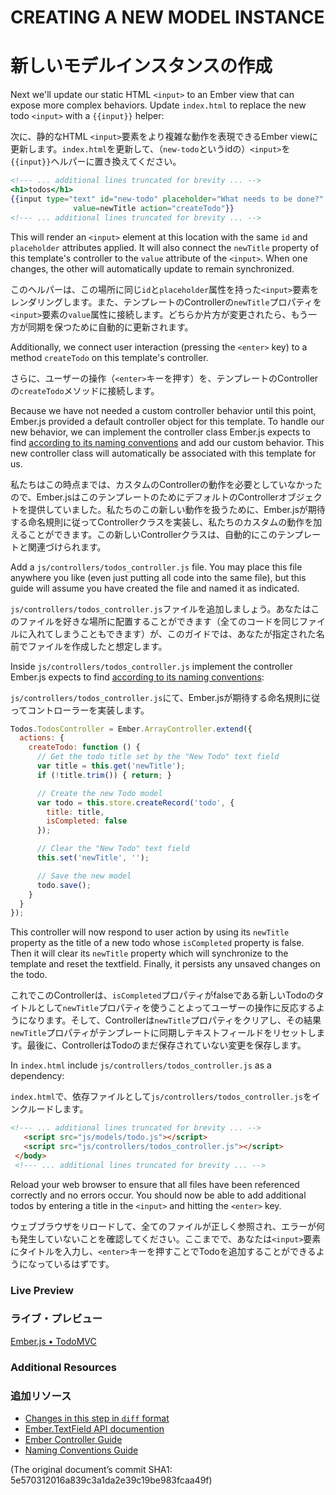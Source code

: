 # CREATING A NEW MODEL INSTANCE
# 新しいモデルインスタンスの作成

Next we'll update our static HTML `<input>` to an Ember view that can expose more complex behaviors.  Update `index.html` to replace the new todo `<input>` with a `{{input}}` helper:

次に、静的なHTML `<input>`要素をより複雑な動作を表現できるEmber viewに更新します。`index.html`を更新して、（`new-todo`というidの）`<input>`を`{{input}}`ヘルパーに置き換えてください。

```handlebars
<!--- ... additional lines truncated for brevity ... -->
<h1>todos</h1>
{{input type="text" id="new-todo" placeholder="What needs to be done?" 
              value=newTitle action="createTodo"}}
<!--- ... additional lines truncated for brevity ... -->
```

This will render an `<input>` element at this location with the same `id` and `placeholder` attributes applied. It will also connect the `newTitle` property of this template's controller to the `value` attribute of the `<input>`. When one changes, the other will automatically update to remain synchronized.

このヘルパーは、この場所に同じ`id`と`placeholder`属性を持った`<input>`要素をレンダリングします。また、テンプレートのControllerの`newTitle`プロパティを`<input>`要素の`value`属性に接続します。どちらか片方が変更されたら、もう一方が同期を保つために自動的に更新されます。

Additionally, we connect user interaction (pressing the `<enter>` key) to a method `createTodo` on this template's controller.

さらに、ユーザーの操作（`<enter>`キーを押す）を、テンプレートのControllerの`createTodo`メソッドに接続します。

Because we have not needed a custom controller behavior until this point, Ember.js provided a default controller object for this template. To handle our new behavior, we can implement the controller class Ember.js expects to find [according to its naming conventions](/guides/concepts/naming-conventions) and add our custom behavior. This new controller class will automatically be associated with this template for us.

私たちはこの時点までは、カスタムのControllerの動作を必要としていなかったので、Ember.jsはこのテンプレートのためにデフォルトのControllerオブジェクトを提供していました。私たちのこの新しい動作を扱うために、Ember.jsが期待する命名規則に従ってControllerクラスを実装し、私たちのカスタムの動作を加えることができます。この新しいControllerクラスは、自動的にこのテンプレートと関連づけられます。

Add a `js/controllers/todos_controller.js` file. You may place this file anywhere you like (even just putting all code into the same file), but this guide will assume you have created the file and named it as indicated.

`js/controllers/todos_controller.js`ファイルを追加しましょう。あなたはこのファイルを好きな場所に配置することができます（全てのコードを同じファイルに入れてしまうこともできます）が、このガイドでは、あなたが指定された名前でファイルを作成したと想定します。

Inside `js/controllers/todos_controller.js` implement the controller Ember.js expects to find [according to its naming conventions](/guides/concepts/naming-conventions):

`js/controllers/todos_controller.js`にて、Ember.jsが期待する命名規則に従ってコントローラーを実装します。

```javascript
Todos.TodosController = Ember.ArrayController.extend({
  actions: {
    createTodo: function () {
      // Get the todo title set by the "New Todo" text field
      var title = this.get('newTitle');
      if (!title.trim()) { return; }

      // Create the new Todo model
      var todo = this.store.createRecord('todo', {
        title: title,
        isCompleted: false
      });

      // Clear the "New Todo" text field
      this.set('newTitle', '');

      // Save the new model
      todo.save();
    }
  }
});
```

This controller will now respond to user action by using its `newTitle` property as the title of a new todo whose `isCompleted` property is false.  Then it will clear its `newTitle` property which will synchronize to the template and reset the textfield. Finally, it persists any unsaved changes on the todo.

これでこのControllerは、`isCompleted`プロパティがfalseである新しいTodoのタイトルとして`newTitle`プロパティを使うことよってユーザーの操作に反応するようになります。そして、Controllerは`newTitle`プロパティをクリアし、その結果`newTitle`プロパティがテンプレートに同期しテキストフィールドをリセットします。最後に、ControllerはTodoのまだ保存されていない変更を保存します。

In `index.html` include `js/controllers/todos_controller.js` as a dependency:

`index.html`で、依存ファイルとして`js/controllers/todos_controller.js`をインクルードします。

```html
<!--- ... additional lines truncated for brevity ... -->
   <script src="js/models/todo.js"></script>
   <script src="js/controllers/todos_controller.js"></script>
 </body>
 <!--- ... additional lines truncated for brevity ... -->
```

Reload your web browser to ensure that all files have been referenced correctly and no errors occur. You should now be able to add additional todos by entering a title in the `<input>` and hitting the `<enter>` key.

ウェブブラウザをリロードして、全てのファイルが正しく参照され、エラーが何も発生していないことを確認してください。ここまでで、あなたは`<input>`要素にタイトルを入力し、`<enter>`キーを押すことでTodoを追加することができるようになっているはずです。

### Live Preview
### ライブ・プレビュー
<a class="jsbin-embed" href="http://jsbin.com/ImukUZO/1/embed?live">Ember.js • TodoMVC</a><script src="http://static.jsbin.com/js/embed.js"></script>

### Additional Resources
### 追加リソース
  * [Changes in this step in `diff` format](https://github.com/emberjs/quickstart-code-sample/commit/60feb5f369c8eecd9df3f561fbd01595353ce803)
  * [Ember.TextField API documention](/api/classes/Ember.TextField.html)
  * [Ember Controller Guide](/guides/controllers)
  * [Naming Conventions Guide](/guides/concepts/naming-conventions)

(The original document’s commit SHA1: 5e570312016a839c3a1da2e39c19be983fcaa49f)